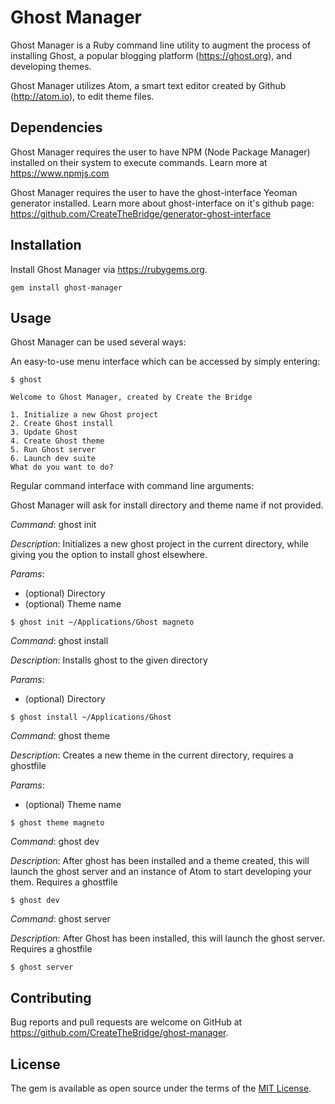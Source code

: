 # Ghost Manager

Ghost Manager is a Ruby command line utility to augment the process of installing Ghost, a popular blogging platform (https://ghost.org), and developing themes.

Ghost Manager utilizes Atom, a smart text editor created by Github (http://atom.io), to edit theme files.

## Dependencies

Ghost Manager requires the user to have NPM (Node Package Manager) installed on their system to execute commands. Learn more at https://www.npmjs.com

Ghost Manager requires the user to have the ghost-interface Yeoman generator installed.  Learn more about ghost-interface on it's github page: https://github.com/CreateTheBridge/generator-ghost-interface

## Installation

Install Ghost Manager via https://rubygems.org.
```
gem install ghost-manager
```

## Usage

Ghost Manager can be used several ways:

An easy-to-use menu interface which can be accessed by simply entering:
```
$ ghost

Welcome to Ghost Manager, created by Create the Bridge

1. Initialize a new Ghost project
2. Create Ghost install
3. Update Ghost
4. Create Ghost theme
5. Run Ghost server
6. Launch dev suite
What do you want to do?

```

Regular command interface with command line arguments:

Ghost Manager will ask for install directory and theme name if not provided.

_Command_: ghost init

_Description_: Initializes a new ghost project in the current directory, while giving you the option to install ghost elsewhere.

_Params_:
+ (optional) Directory
+ (optional) Theme name

```
$ ghost init ~/Applications/Ghost magneto
```

_Command_: ghost install

_Description_: Installs ghost to the given directory

_Params_:
+ (optional) Directory

```
$ ghost install ~/Applications/Ghost
```

_Command_: ghost theme

_Description_: Creates a new theme in the current directory, requires a ghostfile

_Params_:
+ (optional) Theme name

```
$ ghost theme magneto
```

_Command_: ghost dev

_Description_: After ghost has been installed and a theme created, this will launch the ghost server and an instance of Atom to start developing your them. Requires a ghostfile

```
$ ghost dev
```

_Command_: ghost server

_Description_: After Ghost has been installed, this will launch the ghost server. Requires a ghostfile

```
$ ghost server
```

## Contributing

Bug reports and pull requests are welcome on GitHub at https://github.com/CreateTheBridge/ghost-manager.


## License

The gem is available as open source under the terms of the [MIT License](http://opensource.org/licenses/MIT).
